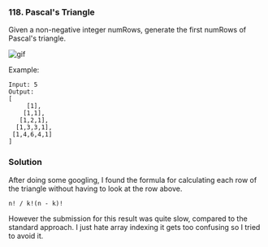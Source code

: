 ### 118. Pascal's Triangle

Given a non-negative integer numRows, generate the first numRows of Pascal's triangle.

![gif](https://upload.wikimedia.org/wikipedia/commons/0/0d/PascalTriangleAnimated2.gif)

Example:
```
Input: 5
Output:
[
     [1],
    [1,1],
   [1,2,1],
  [1,3,3,1],
 [1,4,6,4,1]
]
```

### Solution

After doing some googling, I found the formula for calculating each row of the triangle without having to look at the row above.

```
n! / k!(n - k)!
```
However the submission for this result was quite slow, compared to the standard approach. I just hate array indexing it gets too confusing so I tried to avoid it. 